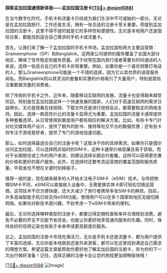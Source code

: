 **探索孟加拉国通信新体验——孟加拉国注册卡[[TG💪+ @esim1088](https://t.me/s/esim1088)]**

在当今数字化时代，手机卡和流量卡已经成为我们生活中不可或缺的一部分。无论是在孟加拉国旅行、工作还是生活，拥有一张合适的注册卡至关重要。而提到孟加拉国的注册卡，这里不得不提的就是它的多样性和便捷性。无论是本地用户还是国际访客，都能找到适合自己需求的手机卡或流量卡。

首先，让我们来了解一下孟加拉国的手机卡市场。孟加拉国有两大主要运营商：Grameenphone（GP）和Banglalink。这两家公司提供的服务覆盖了全国大部分地区，确保了信号稳定和服务质量。对于经常在国内旅行或者需要长时间通话的人来说，选择一张适合自己的手机卡非常重要。例如，如果你是一个喜欢频繁打电话的人，那么Grameenphone可能是一个不错的选择，因为它以其优质的语音服务闻名。而Banglalink则以其灵活的套餐和实惠的价格吸引了大量用户，特别是那些注重数据流量的消费者。

除了传统的手机卡之外，近年来，随着移动互联网的发展，流量卡也变得越来越受欢迎。特别是在孟加拉国这样一个快速发展的国家，人们对于高速互联网的需求日益增长。无论是观看在线视频、下载文件还是进行视频会议，都需要稳定的网络支持。因此，选择一款高性价比的流量卡显得尤为重要。孟加拉国的流量卡通常提供多种套餐选项，从日常使用到重度用户都有相应的解决方案。比如，有些卡专门针对社交媒体用户设计，提供了额外的脸书、推特等社交平台的数据优惠；还有些卡则专注于游戏爱好者，提供了专门的游戏加速功能。

那么，如何选择最适合自己的注册卡呢？这取决于你的具体需求。如果你只是偶尔访问孟加拉国，可以选择购买临时的SIM卡，这种卡通常价格低廉且易于获取。而对于长期居住或工作的用户来说，则建议选择长期合约套餐，这样可以获得更优惠的价格和更好的客户服务。此外，在选择时还要考虑运营商的覆盖范围和服务质量，毕竟谁也不想在关键时刻掉链子。

值得一提的是，现在越来越多的人开始关注电子SIM卡（eSIM）技术。与传统物理SIM卡不同，eSIM可以直接嵌入设备中，无需更换实体卡即可轻松切换运营商。这项技术不仅方便快捷，还大大减少了旅行者携带多张SIM卡的麻烦。目前，许多高端智能手机已经支持eSIM功能，使得用户可以在多个国家和地区无缝切换网络。如果你对新技术感兴趣，不妨考虑一下eSIM卡带来的便利。

最后，无论你选择哪种类型的注册卡，都要记得定期检查账单并合理规划消费。避免不必要的开支不仅能节省资金，也能让你更好地享受通讯服务的乐趣。同时，保持良好的信用记录也有助于未来申请更高额度的服务。

总之，孟加拉国的注册卡市场充满活力，无论是手机卡还是流量卡，都为用户提供了丰富的选择。无论你是本地居民还是外来游客，都可以在这里找到满足自己需求的理想方案。希望这篇文章能帮助你更好地了解孟加拉国的注册卡，并为你的下一次出行做好准备！记住，选择正确的注册卡会让您的旅程更加顺畅愉快哦！

[[TG💪+ @esim1088](https://t.me/s/esim1088) ![Image](https://i.postimg.cc/4NQfJmqS/Snipaste-2025-05-13-00-14-12.png)]